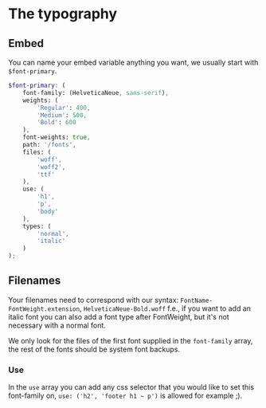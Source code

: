 # The typography

## Embed
You can name your embed variable anything you want, we usually start with `$font-primary`.
```scss
$font-primary: (
	font-family: (HelveticaNeue, sans-serif),
	weights: (
		'Regular': 400,
		'Medium': 500,
		'Bold': 600
	),
	font-weights: true,
	path: '/fonts',
	files: (
		'woff',
		'woff2',
		'ttf'
	),
	use: (
		'h1',
		'p',
		'body'
	),
	types: (
		'normal',
		'italic'
	)
);

```

## Filenames
Your filenames need to correspond with our syntax: `FontName-FontWeight.extension`, `HelveticaNeue-Bold.woff` f.e., if you want to add an italic font you can also add a font type after FontWeight, but it's not necessary with a normal font.

We only look for the files of the first font supplied in the `font-family` array, the rest of the fonts should be system font backups.

### Use
In the `use` array you can add any css selector that you would like to set this font-family on, `use: ('h2', 'footer h1 ~ p')` is allowed for example ;).
